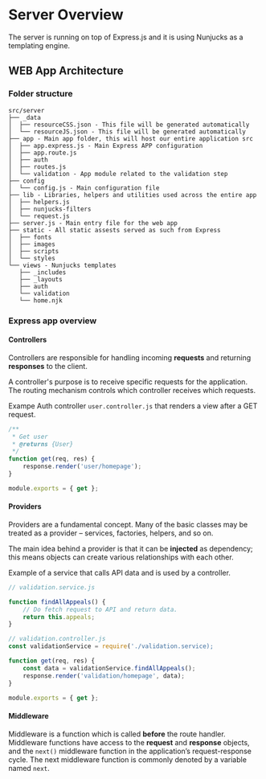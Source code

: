 # Server Overview

The server is running on top of Express.js and it is using Nunjucks as a templating engine.

## WEB App Architecture

### Folder structure

```
src/server
├── _data
│  ├── resourceCSS.json - This file will be generated automatically
│  └── resourceJS.json - This file will be generated automatically
├── app - Main app folder, this will host our entire application src
│  ├── app.express.js - Main Express APP configuration
│  ├── app.route.js
│  ├── auth
│  ├── routes.js
│  └── validation - App module related to the validation step
├── config
│  └── config.js - Main configuration file
├── lib - Libraries, helpers and utilities used across the entire app
│  ├── helpers.js
│  ├── nunjucks-filters
│  └── request.js
├── server.js - Main entry file for the web app
├── static - All static assests served as such from Express
│  ├── fonts
│  ├── images
│  ├── scripts
│  └── styles
└── views - Nunjucks templates
   ├── _includes
   ├── _layouts
   ├── auth
   └── validation
   └── home.njk
```

### Express app overview

#### Controllers

Controllers are responsible for handling incoming **requests** and returning **responses** to the client.

A controller's purpose is to receive specific requests for the application. The routing mechanism controls which controller receives which requests.

Exampe Auth controller `user.controller.js` that renders a view after a GET request.

```js
/**
 * Get user
 * @returns {User}
 */
function get(req, res) {
	response.render('user/homepage');
}

module.exports = { get };
```

#### Providers

Providers are a fundamental concept. Many of the basic classes may be treated as a provider – services, factories, helpers, and so on.

The main idea behind a provider is that it can be **injected** as dependency; this means objects can create various relationships with each other.

Example of a service that calls API data and is used by a controller.

```js
// validation.service.js

function findAllAppeals() {
	// Do fetch request to API and return data.
	return this.appeals;
}
```

```js
// validation.controller.js
const validationService = require('./validation.service);

function get(req, res) {
	const data = validationService.findAllAppeals();
	response.render('validation/homepage', data);
}

module.exports = { get };
```

#### Middleware

Middleware is a function which is called **before** the route handler. Middleware functions have access to the **request** and **response** objects, and the `next()` middleware function in the application’s request-response cycle. The next middleware function is commonly denoted by a variable named `next`.
